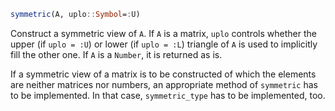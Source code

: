 ```julia
symmetric(A, uplo::Symbol=:U)
```

Construct a symmetric view of `A`. If `A` is a matrix, `uplo` controls whether the upper (if `uplo = :U`) or lower (if `uplo = :L`) triangle of `A` is used to implicitly fill the other one. If `A` is a `Number`, it is returned as is.

If a symmetric view of a matrix is to be constructed of which the elements are neither matrices nor numbers, an appropriate method of `symmetric` has to be implemented. In that case, `symmetric_type` has to be implemented, too.
